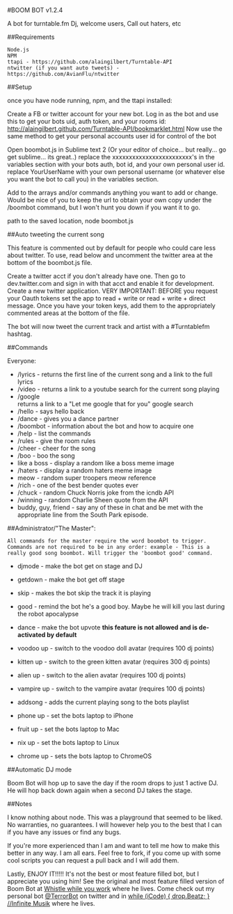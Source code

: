 #BOOM BOT v1.2.4

A bot for turntable.fm
Dj, welcome users,
Call out haters, etc

##Requirements

	Node.js
	NPM
	ttapi - https://github.com/alaingilbert/Turntable-API
	ntwitter (if you want auto tweets) - https://github.com/AvianFlu/ntwitter

##Setup

once you have node running, npm,
and the ttapi installed:

Create a FB or twitter account for your new bot.
Log in as the bot and use this to get your bots uid, auth token, and your rooms id:
http://alaingilbert.github.com/Turntable-API/bookmarklet.html
Now use the same method to get your personal accounts user id for control of the bot

Open boombot.js in Sublime text 2 (Or your editor of choice... but really... go get sublime... its great..)
replace the xxxxxxxxxxxxxxxxxxxxxxxx's in the variables section with your bots auth, bot id, and your own personal user id. 
replace YourUserName with your own personal username (or whatever else you want the bot to call you) in the variables section.

Add to the arrays and/or commands anything you want to add or change. Would be nice of you to keep the url to obtain your own copy under the /boombot command, but I won't hunt you down if you want it to go.

path to the saved location,
node boombot.js

##Auto tweeting the current song

This feature is commented out by default for people who could care less about twitter. To use, read below and uncomment the twitter area at the bottom of the boombot.js file.

Create a twitter acct if you don't already have one.
Then go to dev.twitter.com and sign in with that acct and enable it for development.
Create a new twitter application. VERY IMPORTANT: BEFORE you request your Oauth tokens set the app to read + write or read + write + direct message. 
Once you have your token keys, add them to the appropriately commented areas at the bottom of the file.

The bot will now tweet the current track and artist with a #Turntablefm hashtag.


##Commands

Everyone:

* /lyrics - returns the first line of the current song and a link to the full lyrics
* /video - returns a link to a youtube search for the current song playing
* /google <search terms> returns a link to a "Let me google that for you" google search
* /hello - says hello back
* /dance - gives you a dance partner
* /boombot - information about the bot and how to acquire one
* /help - list the commands
* /rules - give the room rules
* /cheer - cheer for the song
* /boo - boo the song
* like a boss - display a random like a boss meme image
* /haters - display a random haters meme image
* meow - random super troopers meow reference
* /rich - one of the best bender quotes ever
* /chuck - random Chuck Norris joke from the icndb API
* /winning - random Charlie Sheen quote from the API
* buddy, guy, friend - say any of these in chat and be met with the appropriate line from the South Park episode.

##Administrator/"The Master":

	All commands for the master require the word boombot to trigger.
	Commands are not required to be in any order: example - This is a really good song boombot. Will trigger the 'boombot good' command.  

* djmode - make the bot get on stage and DJ

* getdown - make the bot get off stage

* skip - makes the bot skip the track it is playing

* good - remind the bot he's a good boy. Maybe he will kill you last during the robot apocalypse

* dance - make the bot upvote **this feature is not allowed and is de-activated by default**

* voodoo up - switch to the voodoo doll avatar (requires 100 dj points)

* kitten up - switch to the green kitten avatar (requires 300 dj points)

* alien up - switch to the alien avatar (requires 100 dj points)

* vampire up - switch to the vampire avatar (requires 100 dj points)

* addsong - adds the current playing song to the bots playlist

* phone up - set the bots laptop to iPhone

* fruit up - set the bots laptop to Mac

* nix up - set the bots laptop to Linux

* chrome up - sets the bots laptop to ChromeOS

##Automatic DJ mode

Boom Bot will hop up to save the day if the room drops to just 1 active DJ. He will hop back down again when a second DJ takes the stage.

##Notes

I know nothing about node. This was a playground that seemed to be liked. No warranties, no guarantees. I will however help you to the best that I can if you have any issues or find any bugs.

If you're more experienced than I am and want to tell me how to make this better in any way. I am all ears. Feel free to fork, if you come up with some cool scripts you can request a pull back and I will add them.

Lastly, ENJOY IT!!!!! It's not the best or most feature filled bot, but I appreciate you using him! 
See the original and most feature filled version of Boom Bot at [Whistle while you work](http://turntable.fm/whistle_while_you_work43) where he lives.
Come check out my personal bot [@TerrorBot](http://twitter.com/#!/terrorbot) on twitter and in [while (iCode) { drop.Beatz; } //Infinite Musik](http://turntable.fm/while_icode_dropbeatz_infinite_muzik) where he lives.